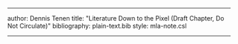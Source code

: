 
---
author: Dennis Tenen
title: "Literature Down to the Pixel (Draft Chapter, Do Not Circulate)"
bibliography: plain-text.bib
style: mla-note.csl

---


